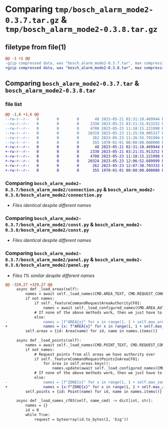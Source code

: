 # Comparing `tmp/bosch_alarm_mode2-0.3.7.tar.gz` & `tmp/bosch_alarm_mode2-0.3.8.tar.gz`

## filetype from file(1)

```diff
@@ -1 +1 @@
-gzip compressed data, was "bosch_alarm_mode2-0.3.7.tar", max compression
+gzip compressed data, was "bosch_alarm_mode2-0.3.8.tar", max compression
```

## Comparing `bosch_alarm_mode2-0.3.7.tar` & `bosch_alarm_mode2-0.3.8.tar`

### file list

```diff
@@ -1,6 +1,6 @@
--rw-r--r--   0        0        0       48 2023-05-21 02:31:10.469944 bosch_alarm_mode2-0.3.7/bosch_alarm_mode2/__init__.py
--rw-r--r--   0        0        0     2330 2023-05-21 03:21:31.913252 bosch_alarm_mode2-0.3.7/bosch_alarm_mode2/connection.py
--rw-r--r--   0        0        0     4700 2023-05-23 11:18:15.221998 bosch_alarm_mode2-0.3.7/bosch_alarm_mode2/const.py
--rw-r--r--   0        0        0    20319 2023-05-23 11:25:59.905327 bosch_alarm_mode2-0.3.7/bosch_alarm_mode2/panel.py
--rw-r--r--   0        0        0      262 2023-05-23 11:26:55.791994 bosch_alarm_mode2-0.3.7/pyproject.toml
--rw-r--r--   0        0        0      355 1970-01-01 00:00:00.000000 bosch_alarm_mode2-0.3.7/PKG-INFO
+-rw-r--r--   0        0        0       48 2023-05-21 02:31:10.469944 bosch_alarm_mode2-0.3.8/bosch_alarm_mode2/__init__.py
+-rw-r--r--   0        0        0     2330 2023-05-21 03:21:31.913252 bosch_alarm_mode2-0.3.8/bosch_alarm_mode2/connection.py
+-rw-r--r--   0        0        0     4700 2023-05-23 11:18:15.221998 bosch_alarm_mode2-0.3.8/bosch_alarm_mode2/const.py
+-rw-r--r--   0        0        0    20324 2023-05-23 12:06:52.689999 bosch_alarm_mode2-0.3.8/bosch_alarm_mode2/panel.py
+-rw-r--r--   0        0        0      262 2023-05-23 12:07:38.703332 bosch_alarm_mode2-0.3.8/pyproject.toml
+-rw-r--r--   0        0        0      355 1970-01-01 00:00:00.000000 bosch_alarm_mode2-0.3.8/PKG-INFO
```

### Comparing `bosch_alarm_mode2-0.3.7/bosch_alarm_mode2/connection.py` & `bosch_alarm_mode2-0.3.8/bosch_alarm_mode2/connection.py`

 * *Files identical despite different names*

### Comparing `bosch_alarm_mode2-0.3.7/bosch_alarm_mode2/const.py` & `bosch_alarm_mode2-0.3.8/bosch_alarm_mode2/const.py`

 * *Files identical despite different names*

### Comparing `bosch_alarm_mode2-0.3.7/bosch_alarm_mode2/panel.py` & `bosch_alarm_mode2-0.3.8/bosch_alarm_mode2/panel.py`

 * *Files 1% similar despite different names*

```diff
@@ -329,27 +329,27 @@
     async def _load_areas(self):
         names = await self._load_names(CMD.AREA_TEXT, CMD.REQUEST_CONFIGURED_AREAS, "AREA")
         if not names:
             if self._featureCommandRequestAreaAuthorityCF01:
                 names = await self._load_configured_names(CMD.AREA_AUTHORITY, "AREA")
             # If none of the above methods work, then we just have to hardcode it
             else:
-                names = [f"AREA{x}" for x in range(1, 1 + self.max_areas)]
+                names = {x: f"AREA{x}" for x in range(1, 1 + self.max_areas)}
         self.areas = {id: Area(name) for id, name in names.items()}
 
     async def _load_points(self):
         names = await self._load_names(CMD.POINT_TEXT, CMD.REQUEST_CONFIGURED_POINTS, "ZONE")
         if not names:
             # Request points from all areas we have authority over
             if self._featureCommandRequestPointsInAreaCF01:
                 for area in self.areas.keys():
                     names.update(await self._load_configured_names(CMD.REQUEST_POINTS_IN_AREA, "ZONE", bytearray(area.to_bytes(2, 'big'))))
             # If none of the above methods work, then we just have to hardcode it
             else:
-                names = [f"ZONE{x}" for x in range(1, 1 + self.max_zones)]
+                names = {x:f"ZONE{x}" for x in range(1, 1 + self.max_zones)}
         self.points = {id: Point(name) for id, name in names.items()}
 
     async def _load_names_cf03(self, name_cmd) -> dict[int, str]:
         names = {}
         id = 0
         while True:
             request = bytearray(id.to_bytes(2, 'big'))
```

